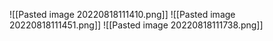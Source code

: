 ![[Pasted image 20220818111410.png]]
![[Pasted image 20220818111451.png]]
![[Pasted image 20220818111738.png]]
